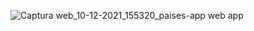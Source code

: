 
![Captura web_10-12-2021_155320_paises-app web app](https://user-images.githubusercontent.com/4423678/145633554-7bcb57cb-0374-4f21-aeba-3c032f468fdb.jpeg)

